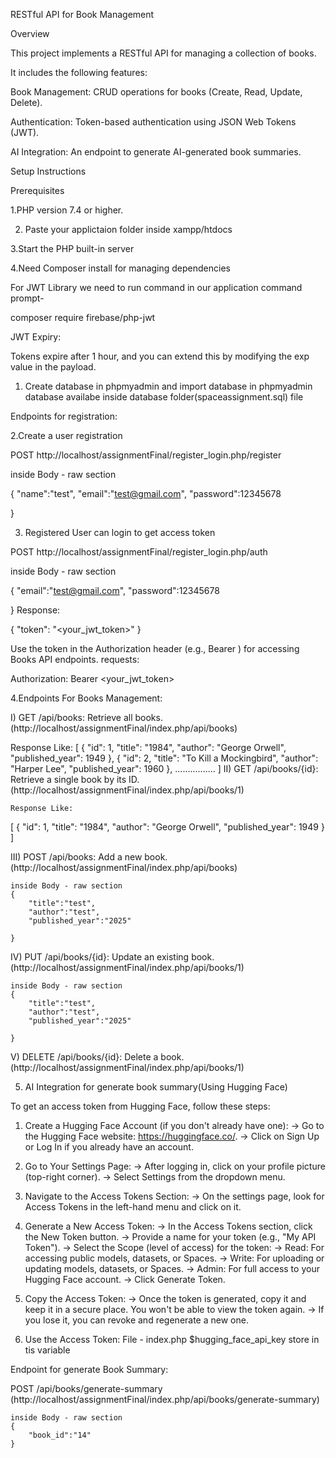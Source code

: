 RESTful API for Book Management

Overview

This project implements a RESTful API for managing a collection of books.

It includes the following features:

Book Management: CRUD operations for books (Create, Read, Update, Delete).

Authentication: Token-based authentication using JSON Web Tokens (JWT).

AI Integration: An endpoint to generate AI-generated book summaries.

Setup Instructions

Prerequisites

1.PHP version 7.4 or higher.

2. Paste your applictaion folder inside xampp/htdocs

3.Start the PHP built-in server

4.Need Composer install for managing dependencies

For JWT Library we need to run command in our application command prompt-

composer require firebase/php-jwt


JWT Expiry:

Tokens expire after 1 hour, and you can extend this by modifying the exp value in the payload.


1. Create database in phpmyadmin and import database in phpmyadmin database availabe inside database folder(spaceassignment.sql) file

Endpoints for registration:

2.Create a user registration 

POST http://localhost/assignmentFinal/register_login.php/register

inside Body - raw section

{
  "name":"test",
  "email":"test@gmail.com",
  "password":12345678

}

3. Registered User can login to get access token

POST http://localhost/assignmentFinal/register_login.php/auth

inside Body - raw section

{
  "email":"test@gmail.com",
  "password":12345678

}
Response:

{
  "token": "<your_jwt_token>"
}

Use the token in the Authorization header (e.g., Bearer <token>) for accessing Books API endpoints.
requests:

Authorization: Bearer <your_jwt_token>

4.Endpoints For Books Management:

I) GET /api/books: Retrieve all books. (http://localhost/assignmentFinal/index.php/api/books)

  Response Like:
   [
    {
        "id": 1,
        "title": "1984",
        "author": "George Orwell",
        "published_year": 1949
    },
    {
        "id": 2,
        "title": "To Kill a Mockingbird",
        "author": "Harper Lee",
        "published_year": 1960
    },
	................
  ]
II) GET /api/books/{id}: Retrieve a single book by its ID. (http://localhost/assignmentFinal/index.php/api/books/1)

	Response Like:
   [
    {
        "id": 1,
        "title": "1984",
        "author": "George Orwell",
        "published_year": 1949
    }
  ]

III) POST /api/books: Add a new book. (http://localhost/assignmentFinal/index.php/api/books)

	inside Body - raw section
	{
		"title":"test",
		"author":"test",
		"published_year":"2025"

	}

IV) PUT /api/books/{id}: Update an existing book. (http://localhost/assignmentFinal/index.php/api/books/1)

	inside Body - raw section
	{
		"title":"test",
		"author":"test",
		"published_year":"2025"

	}

V) DELETE /api/books/{id}: Delete a book. (http://localhost/assignmentFinal/index.php/api/books/1)



5. AI Integration for generate book summary(Using Hugging Face)

To get an access token from Hugging Face, follow these steps:

1. Create a Hugging Face Account (if you don't already have one):
    -> Go to the Hugging Face website: https://huggingface.co/.
    -> Click on Sign Up or Log In if you already have an account.

2. Go to Your Settings Page:
    -> After logging in, click on your profile picture (top-right corner).
    -> Select Settings from the dropdown menu.

3. Navigate to the Access Tokens Section:
    -> On the settings page, look for Access Tokens in the left-hand menu and click on it.

4. Generate a New Access Token:
    -> In the Access Tokens section, click the New Token button.
    -> Provide a name for your token (e.g., "My API Token").
    -> Select the Scope (level of access) for the token:
    -> Read: For accessing public models, datasets, or Spaces.
    -> Write: For uploading or updating models, datasets, or Spaces.
    -> Admin: For full access to your Hugging Face account.
    -> Click Generate Token.
5. Copy the Access Token:
	-> Once the token is generated, copy it and keep it in a secure place. You won't be able to view the token again.
	-> If you lose it, you can revoke and regenerate a new one.
6. Use the Access Token:
	File - index.php 
	$hugging_face_api_key store in tis variable
	
Endpoint for generate Book Summary:

POST /api/books/generate-summary  (http://localhost/assignmentFinal/index.php/api/books/generate-summary)
	
	inside Body - raw section
	{
		"book_id":"14"
	}


 


